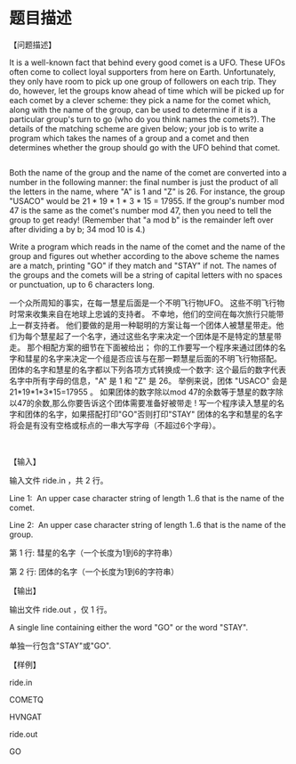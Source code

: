 # 题目描述


<p>
【问题描述】
</p>
<p>
It is a well-known fact that behind every good comet is a UFO. These UFOs often come to collect loyal supporters from here on Earth. Unfortunately, they only have room to pick up one group of followers on each trip. They do, however, let the groups know ahead of time which will be picked up for each comet by a clever scheme: they pick a name for the comet which, along with the name of the group, can be used to determine if it is a particular group&#39;s turn to go (who do you think names the comets?). The details of the matching scheme are given below; your job is to write a program which takes the names of a group and a comet and then determines whether the group should go with the UFO behind that comet.
</p>
<p>
<img src="/upload/image/20131115/20131115133332_32847.jpg" alt=""/>
</p>
<p>
Both the name of the group and the name of the comet are converted into a number in the following manner: the final number is just the product of all the letters in the name, where &#34;A&#34; is 1 and &#34;Z&#34; is 26. For instance, the group &#34;USACO&#34; would be 21 * 19 * 1 * 3 * 15 = 17955. If the group&#39;s number mod 47 is the same as the comet&#39;s number mod 47, then you need to tell the group to get ready! (Remember that &#34;a mod b&#34; is the remainder left over after dividing a by b; 34 mod 10 is 4.)
</p>
<p>
Write a program which reads in the name of the comet and the name of the group and figures out whether according to the above scheme the names are a match, printing &#34;GO&#34; if they match and &#34;STAY&#34; if not. The names of the groups and the comets will be a string of capital letters with no spaces or punctuation, up to 6 characters long.
</p>
<p>
一个众所周知的事实，在每一慧星后面是一个不明飞行物UFO。 这些不明飞行物时常来收集来自在地球上忠诚的支持者。 不幸地，他们的空间在每次旅行只能带上一群支持者。 他们要做的是用一种聪明的方案让每一个团体人被慧星带走。他们为每个慧星起了一个名字，通过这些名字来决定一个团体是不是特定的慧星带走。 那个相配方案的细节在下面被给出； 你的工作要写一个程序来通过团体的名字和彗星的名字来决定一个组是否应该与在那一颗慧星后面的不明飞行物搭配。 团体的名字和慧星的名字都以下列各项方式转换成一个数字: 这个最后的数字代表名字中所有字母的信息，&#34;A&#34; 是 1 和 &#34;Z&#34; 是 26。 举例来说，团体 &#34;USACO&#34; 会是 21*19*1*3*15=17955 。 如果团体的数字除以mod 47的余数等于慧星的数字除以47的余数,那么你要告诉这个团体需要准备好被带走 ! 写一个程序读入慧星的名字和团体的名字，如果搭配打印&#34;GO&#34;否则打印&#34;STAY&#34; 团体的名字和慧星的名字将会是有没有空格或标点的一串大写字母（不超过6个字母）。 
</p>
<p>
<br/>
</p>
<p>
【输入】
</p>
<p>
输入文件 ride.in ，共 2 行。
</p>
<p>
Line 1:  An upper case character string of length 1..6 that is the name of the comet.
</p>
<p>
Line 2:  An upper case character string of length 1..6 that is the name of the group.
</p>
<p>
第 1 行: 彗星的名字（一个长度为1到6的字符串）
</p>
<p>
第 2 行: 团体的名字（一个长度为1到6的字符串）
</p>
<p>
【输出】
</p>
<p>
输出文件 ride.out ，仅 1 行。
</p>
<p>
A single line containing either the word &#34;GO&#34; or the word &#34;STAY&#34;.
</p>
<p>
单独一行包含&#34;STAY&#34;或&#34;GO&#34;.
</p>
<p>
【样例】
</p>
<p>
ride.in
</p>
<p>
COMETQ
</p>
<p>
HVNGAT
</p>
<p>
ride.out
</p>
<p>
GO
</p>
<p>
<br/>
</p>
<p>
<br/>
</p>
